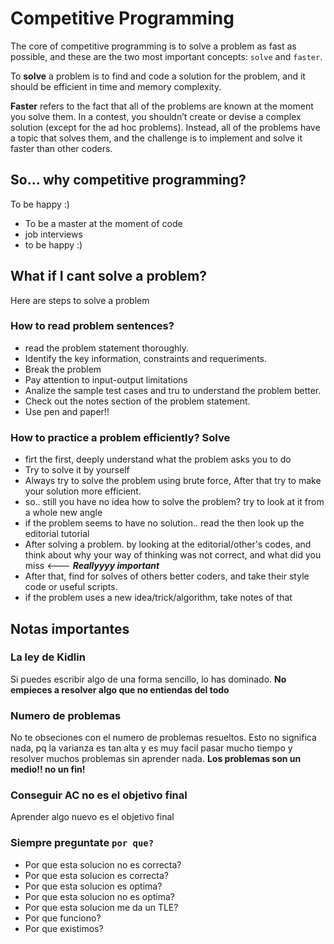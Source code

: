 # Competitive Programming

The core of competitive programming is to solve a problem as fast as possible, and these are the two most important concepts: `solve` and `faster`.

To **solve** a problem is to find and code a solution for the problem, and it should be efficient in time and memory complexity.

**Faster** refers to the fact that all of the problems are known at the moment you solve them. In a contest, you shouldn’t create or devise a complex solution (except for the ad hoc problems). Instead, all of the problems have a topic that solves them, and the challenge is to implement and solve it faster than other coders.

## So... why competitive programming? 

To be happy :)

- To be a master at the moment of code
- job interviews
- to be happy :)

## What if I cant solve a problem? 
Here are steps to solve a problem

### How to read problem sentences?
- read the problem statement thoroughly.
- Identify the key information, constraints and requeriments.
- Break the problem
- Pay attention to input-output limitations
- Analize the sample test cases and tru to understand the problem better.
- Check out the notes section of the problem statement. 
- Use pen and paper!!

### How to practice a problem efficiently? **Solve**
- firt the first, deeply understand what the problem asks you to do
- Try to solve it by yourself
- Always try to solve the problem using brute force, After that try to make your solution more efficient.
- so.. still you have no idea how to solve the problem? try to look at it from a whole new angle
- if the problem seems to have no solution.. read the then look up the editorial tutorial
- After solving a problem. by looking at the editorial/other's codes, and think about why your way of thinking was not correct, and what did you miss <--- ***Reallyyyy important***
- After that, find for solves of others better coders, and take their style code or useful scripts.
- if the problem uses a new idea/trick/algorithm, take notes of that

## Notas importantes

### La ley de Kidlin
Si puedes escribir algo de una forma sencillo, lo has dominado.
**No empieces a resolver algo que no entiendas del todo**

### Numero de problemas
No te obseciones con el numero de problemas resueltos. Esto no significa nada, pq la varianza es tan alta y es muy facil pasar mucho tiempo y resolver muchos problemas sin aprender nada.
**Los problemas son un medio!! no un fin!**

### Conseguir AC no es el objetivo final
Aprender algo nuevo es el objetivo final

### Siempre preguntate `por que?`
- Por que esta solucion no es correcta? 
- Por que esta solucion es correcta? 
- Por que esta solucion es optima? 
- Por que esta solucion no es optima? 
- Por que esta solucion me da un TLE? 
- Por que funciono? 
- Por que existimos? 
